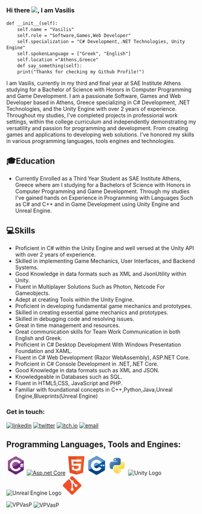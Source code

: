 ### Hi there <img src="https://raw.githubusercontent.com/MartinHeinz/MartinHeinz/master/wave.gif" width="30px">, I am Vasilis
    def __init__(self):
        self.name = "Vasilis"
        self.role = "Software,Games,Web Developer"
        self.specialization = "C# Development,.NET Technologies, Unity Engine"
        self.spokenLanguage = ["Greek", "English"]
        self.location ="Athens,Greece"      
        def say_something(self):
        print("Thanks for checking my Github Profile!")
I am Vasilis, currently in my third and final year at SAE Institute Athens studying for a Bachelor of Science with Honors in Computer Programming and Game Development. I am a passionate Software, Games and Web Developer based in Athens, Greece specializing in C# Development, .NET Technologies, and the Unity Engine with over 2 years of experience. Throughout my studies, I've completed projects in professional work settings, within the college curriculum and independently demonstrating my versatility and passion for programming and development. 
From creating games and applications to developing web solutions. I've honored my skills in various programming languages, tools engines and technologies.
## 🎓Education

- Currently Enrolled as a Third Year Student as SAE Institute Athens, Greece where am I studying for a Bachelors of Science with Honors in Computer Programming and Game Development. Through my studies I've gained hands on Experience in Programming with Languages Such as C# and C++ and in Game Development using Unity Engine and Unreal Engine.

## 💻Skills

- Proficient in C# within the Unity Engine and well versed at the Unity API with over 2 years of experience.
- Skilled in implementing Game Mechanics, User Interfaces, and Backend Systems.
- Good Knowledge in data formats such as XML and JsonUtility within Unity.
- Fluent in Multiplayer Solutions Such as Photon, Netcode For Gameobjects.
- Adept at creating Tools within the Unity Engine.
- Proficient in developing fundamental game mechanics and prototypes.
- Skilled in creating essential game mechanics and prototypes.
- Skilled in debugging code and resolving issues. 
- Great in time management and resources.
- Great communication skills for Team Work Communication in both English and Greek.
- Proficient in C# Desktop Development With Windows Presentation Foundation and XAML.
- Fluent in C# Web Development (Razor WebAssembly), ASP.NET Core.
- Proficient in C# Console Development in .NET,.NET Core.
- Good Knowledge in data formats such as XML and JSON.
- Knowledgeable in Databases such as SQL.
- Fluent in HTML5,CSS, JavaScript and PHP.
- Familiar with foundational concepts in C++,Python,Java,Unreal Engine,Blueprints(Unreal Engine)



<h3 align="left">Get in touch:</h3>
<p align="left">
  <a href="https://www.linkedin.com/in/vasilhs-pinis/" target="blank"><img align="center" src="https://raw.githubusercontent.com/rahuldkjain/github-profile-readme-generator/master/src/images/icons/Social/linked-in-alt.svg" alt="linkedin" height="30" width="40" /></a>
  <a href="https://twitter.com/VPVasP" target="blank"><img align="center" src="https://raw.githubusercontent.com/rahuldkjain/github-profile-readme-generator/master/src/images/icons/Social/twitter.svg" alt="twitter" height="30" width="40" /></a>
  <a href="https://itchiovp.itch.io/" target="blank"><img align="center" src="https://cdn2.steamgriddb.com/icon_thumb/8b33ab221257b074d1d967042ad1d9d0.png" alt="itch.io" height="30" width="40" /></a> 
  <a href="mailto:vasilhspinis@gmail.com" target="_blank"><img align="center" src="https://www.svgrepo.com/show/303161/gmail-icon-logo.svg" alt="email" height="30" width="40" /></a>
  

## Programming Languages, Tools and Engines:
[<img src="https://github.com/devicons/devicon/blob/master/icons/csharp/csharp-original.svg" alt="C# Logo" width="50" height="50" />](https://docs.microsoft.com/en-us/dotnet/csharp/)
[<img src="https://upload.wikimedia.org/wikipedia/commons/thumb/e/ee/.NET_Core_Logo.svg/1024px-.NET_Core_Logo.svg.png" alt="Asp.net Core" width="50" height="50" />](https://learn.microsoft.com/en-us/aspnet/core/introduction-to-aspnet-core?view=aspnetcore-8.0)
[<img src="https://github.com/devicons/devicon/blob/master/icons/html5/html5-original.svg" alt="HTML5 Logo" width="50" height="50" />](https://developer.mozilla.org/en-US/docs/Web/Guide/HTML/HTML5)
[<img src="https://github.com/devicons/devicon/blob/master/icons/cplusplus/cplusplus-original.svg" alt="C++ Logo" width="50" height="50" />](https://isocpp.org/)
<img src="https://github.com/devicons/devicon/blob/master/icons/python/python-original.svg" alt="Python Logo" width="50" height="50" />
<img src="https://i.redd.it/tu3gt6ysfxq71.png" alt="Unity Logo" width="50" height="50" />
<img src="https://img.icons8.com/color/452/unreal-engine.png" alt="Unreal Engine Logo" width="50" height="50" />
[<img src="https://github.com/devicons/devicon/blob/master/icons/git/git-original.svg" alt="Git Logo" width="50" height="50" />](https://git-scm.com/)
<p><img align="left" src="https://github-readme-stats.vercel.app/api/top-langs?username=VPVasP&show_icons=true&locale=en&layout=compact" alt="VPVasP" /></p>
<p>&nbsp;<img align="center" src="https://github-readme-stats.vercel.app/api?username=VPVasP&show_icons=true&locale=en" alt="VPVasP" /></p>
